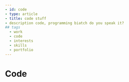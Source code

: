 ```yaml
---
- id: code
- type: article
- title: code stuff
- description code, programming biatch do you speak it?
## tags
  - work
  - code
  - interests
  - skills
  - portfolio
---
```


# Code
